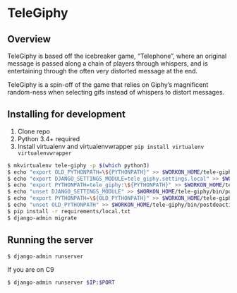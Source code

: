 # TeleGiphy

## Overview
TeleGiphy is based off the icebreaker game, “Telephone”, where an original message 
is passed along a chain of players through whispers, and is entertaining through 
the often very distorted message at the end. 

TeleGiphy is a spin-off of the game that relies on Giphy’s magnificent random-ness 
when selecting gifs instead of whispers to distort messages. 

## Installing for development

1. Clone repo
1. Python 3.4+ required
1. Install virtualenv and virtualenvwrapper `pip install virtualenv virtualenvwrapper`

```bash
$ mkvirtualenv tele-giphy -p $(which python3)
$ echo "export OLD_PYTHONPATH=\${PYTHONPATH}" >> $WORKON_HOME/tele-giphy/bin/postactivate
$ echo "export DJANGO_SETTINGS_MODULE=tele_giphy.settings.local" >> $WORKON_HOME/tele-giphy/bin/postactivate
$ echo "export PYTHONPATH=tele_giphy:\${PYTHONPATH}" >> $WORKON_HOME/tele-giphy/bin/postactivate
$ echo "unset DJANGO_SETTINGS_MODULE" >> $WORKON_HOME/tele-giphy/bin/postdeactivate 
$ echo "export PYTHONPATH=\${OLD_PYTHONPATH}" >> $WORKON_HOME/tele-giphy/bin/postdeactivate 
$ echo "unset OLD_PYTHONPATH" >> $WORKON_HOME/tele-giphy/bin/postdeactivate
$ pip install -r requirements/local.txt
$ django-admin migrate
```

## Running the server

```bash
$ django-admin runserver
```

If you are on C9
```bash
$ django-admin runserver $IP:$PORT
```

